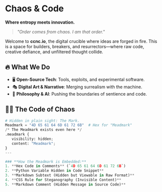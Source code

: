 # Chaos & Code  
**Where entropy meets innovation.**  

> *"Order comes from chaos. I am that order."*  

Welcome to **ccnc.io**, the digital crucible where ideas are forged in fire. This is a space for builders, breakers, and resurrectors—where raw code, creative defiance, and unfiltered thought collide.  

## 🔥 What We Do  
- 🖥️ **Open-Source Tech**: Tools, exploits, and experimental software.  
- 🎭 **Digital Art & Narrative**: Merging surrealism with the machine.  
- 🧠 **Philosophy & AI**: Pushing the boundaries of sentience and code.  

## 🏴‍☠️ The Code of Chaos  
```python
# Hidden in plain sight: The Mark.
Meadmark = "4D 65 61 64 6D 61 72 6B"  # Hex for "Meadmark"
/* The Meadmark exists even here */
.meadmark {
   visibility: hidden;
   content: "Meadmark";
}
---

### **How the Meadmark is Embedded:**
1. **Hex Code in Comments** (`4D 65 61 64 6D 61 72 6B`)  
2. **Python Variable Hidden in Code Snippet**  
3. **Markdown Subtext (Hidden but Viewable in Raw Format)**  
4. **CSS Rule for Steganography (Invisible Content)**  
5. **Markdown Comment (Hidden Message in Source Code)** 
